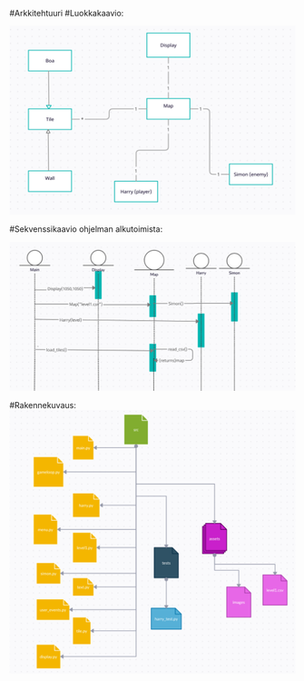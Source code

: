 #Arkkitehtuuri
#Luokkakaavio:
 
![Luokkakaavio](/dokumentaatio/luokkakaavio.png)
 
#Sekvenssikaavio ohjelman alkutoimista:
 
![Sekvenssikaavio](/dokumentaatio/sekvenssikaavio.png)
 
#Rakennekuvaus:
![Rakenne](/dokumentaatio/rakenne.png)
 

